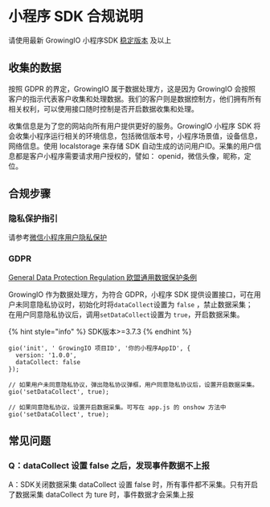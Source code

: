 # 小程序 SDK 合规说明

请使用最新 GrowingIO 小程序SDK [稳定版本](../mini-program-sdk/change-log.md) 及以上

## 收集的数据

按照 GDPR 的界定，GrowingIO 属于数据处理方，这是因为 GrowingIO 会按照客户的指示代表客户收集和处理数据。我们的客户则是数据控制方，他们拥有所有相关权利，可以使用接口随时控制是否开启数据收集和处理。

收集信息是为了您的网站向所有用户提供更好的服务。GrowingIO 小程序 SDK 将会收集小程序运行相关的环境信息，包括微信版本号，小程序场景值，设备信息，网络信息。使用 localstorage 来存储 SDK 自动生成的访问用户ID。采集的用户信息都是客户小程序需要请求用户授权的，譬如： openid，微信头像，昵称，定位。

## 合规步骤 <a href="#he-gui-bu-zhou" id="he-gui-bu-zhou"></a>

### 隐私保护指引 <a href="#yin-si-bao-hu-zhi-yin" id="yin-si-bao-hu-zhi-yin"></a>

请参考[微信小程序用户隐私保护](https://developers.weixin.qq.com/miniprogram/dev/framework/user-privacy/)

### GDPR <a href="#gdpr" id="gdpr"></a>

[​General Data Protection Regulation 欧盟通用数据保护条例](https://zh.wikipedia.org/wiki/%E6%AD%90%E7%9B%9F%E4%B8%80%E8%88%AC%E8%B3%87%E6%96%99%E4%BF%9D%E8%AD%B7%E8%A6%8F%E7%AF%84)​

GrowingIO 作为数据处理方，为符合 GDPR，小程序 SDK 提供设置接口，可在用户未同意隐私协议时，初始化时将`dataCollect`设置为 `false` ，禁止数据采集；\
在用户同意隐私协议后，调用`setDataCollect`设置为 `true`，开启数据采集。

{% hint style="info" %}
SDK版本>=3.7.3
{% endhint %}

```
​gio('init', ' GrowingIO 项目ID', '你的小程序AppID', {
  version: '1.0.0',
  dataCollect: false  
});

// 如果用户未同意隐私协议，弹出隐私协议弹框，用户同意隐私协议后，设置开启数据采集。
gio('setDataCollect', true);

// 如果同意隐私协议，设置开启数据采集。可写在 app.js 的 onshow 方法中
gio('setDataCollect', true);
```

## 常见问题 <a href="#chang-jian-wen-ti" id="chang-jian-wen-ti"></a>

### Q：dataCollect 设置 false 之后，发现事件数据不上报 <a href="#qdatacollect-she-zhi-false-zhi-hou-fa-xian-shi-jian-shu-ju-bu-shang-bao" id="qdatacollect-she-zhi-false-zhi-hou-fa-xian-shi-jian-shu-ju-bu-shang-bao"></a>

A：SDK关闭数据采集 dataCollect 设置 false 时，所有事件都不采集。只有开启了数据采集 dataCollect 为 ture 时，事件数据才会采集上报
